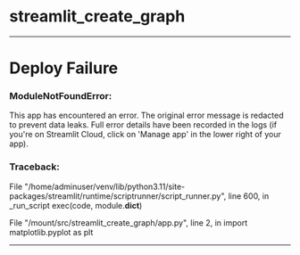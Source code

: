 # streamlit_create_graph

---

# Deploy Failure

### ModuleNotFoundError: 
This app has encountered an error. The original error message is redacted to prevent data leaks. Full error details have been recorded in the logs (if you're on Streamlit Cloud, click on 'Manage app' in the lower right of your app).

### Traceback:

File "/home/adminuser/venv/lib/python3.11/site-packages/streamlit/runtime/scriptrunner/script_runner.py", line 600, in _run_script
    exec(code, module.__dict__)
    
File "/mount/src/streamlit_create_graph/app.py", line 2, in <module>
    import matplotlib.pyplot as plt

---
